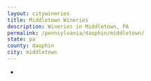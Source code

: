 ```yaml
---
layout: citywineries
title: Middletown Wineries
description: Wineries in Middletown, PA
permalink: /pennsylvania/dauphin/middletown/
state: pa
county: dauphin
city: middletown
---
```

-
